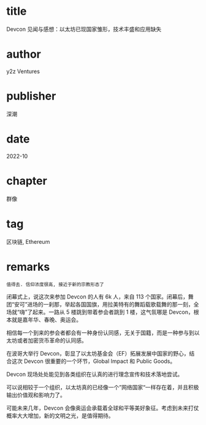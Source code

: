 # title
Devcon 见闻与感想：以太坊已现国家雏形，技术丰盛和应用缺失

# author
y2z Ventures

# publisher
深潮

# date
2022-10

# chapter
群像

# tag
区块链, Ethereum

# remarks
`值得去. 信仰浓度很高, 接近于新的宗教形态了`

闭幕式上，说这次来参加 Devcon 的人有 6k 人，来自 113 个国家。闭幕后，舞团“安可”进场的一刹那，举起各国国旗，用拉美特有的舞蹈载歌载舞的那一刻，全场就“嗨”了起来。一路从 5 楼跳到带着参会者跳到 1 楼，这气氛哪是 Devcon，根本就是嘉年华、春晚、奥运会。

相信每一个到来的参会者都会有一种身份认同感，无关于国籍，而是一种参与到以太坊或者加密货币革命的认同感。

在波哥大举行 Devcon，彰显了以太坊基金会（EF）拓展发展中国家的野心，结合这次 Devcon 很重要的一个环节，Global Impact 和 Public Goods。

Devcon 现场处处能见到各类组织在认真的进行理念宣传和技术落地尝试。

可以说相较于一个组织，以太坊真的已经像一个”网络国家“一样存在着，并且积极输出价值观和影响力了。

可能未来几年，Devcon 会像奥运会承载着全球和平等美好象征。考虑到未来打仗概率大大增加，新的文明之光，是值得期待。